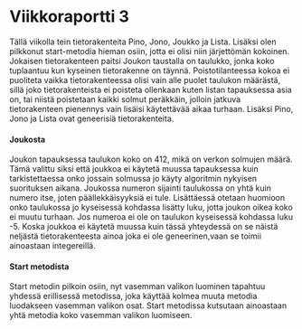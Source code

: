 
# Viikkoraportti 3

Tällä viikolla tein tietorakenteita Pino, Jono, Joukko ja Lista. Lisäksi olen pilkkonut start-metodia hieman osiin, jotta ei olisi niin järjettömän kokoinen. Jokaisen tietorakenteen paitsi Joukon taustalla on taulukko, jonka koko tuplaantuu kun kyseinen tietorakenne on täynnä. Poistotilanteessa kokoa ei puoliteta vaikka tietorakenteessa olisi vain alle puolet taulukon määrästä, sillä joko tietorakenteista ei poisteta ollenkaan kuten listan tapauksessa asia on, tai niistä poistetaan kaikki solmut peräkkäin, jolloin jatkuva tietorakenteen pienennys vain lisäisi käytettävää aikaa turhaan. Lisäksi Pino, Jono ja Lista ovat geneerisiä tietorakenteita.  

#### Joukosta

Joukon tapauksessa taulukon koko on 412, mikä on verkon solmujen määrä. Tämä valittu siksi että joukkoa ei käytetä muussa tapauksessa kuin tarkistettaessa onko jossain solmussa jo käyty algoritmin nykyisen suorituksen aikana. Joukossa numeron sijainti taulukossa on yhtä kuin numero itse, joten päällekkäisyyksiä ei tule. Lisättäessä otetaan huomioon onko taulukossa jo kyseisessä kohdassa lisätty luku, jotta joukon oikea koko ei muutu turhaan. Jos numeroa ei ole on taulukon kyseisessä kohdassa luku -5. Koska joukkoa ei käytetä muussa kuin tässä yhteydessä on se näistä neljästä tietorakenteesta ainoa joka ei ole geneerinen,vaan se toimii ainoastaan integereillä.  

#### Start metodista
Start metodin pilkoin osiin, nyt vasemman valikon luominen tapahtuu yhdessä erillisessä metodissa, joka käyttää kolmea muuta metodia luodakseen vasemman valikon osat. Start metodissa kutsutaan ainoastaan yhtä metodia koko vasemman valikon luomiseen. 
